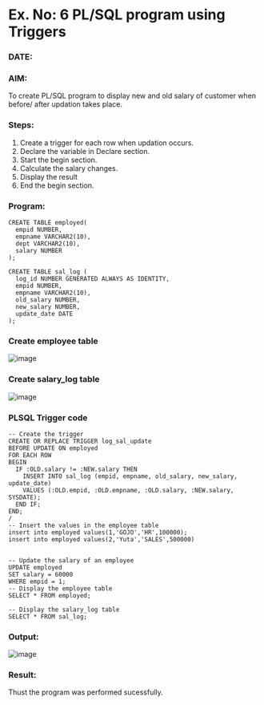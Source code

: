 # Ex. No: 6 PL/SQL program using Triggers 
### DATE: 
### AIM:
To create PL/SQL program to display new and old salary of customer when before/ after updation takes place. 

### Steps:
1. Create a trigger for each row when updation occurs.
2. Declare the variable in Declare section.
3. Start the begin section.
4. Calculate the salary changes.
5. Display the result 
6. End the begin section.

### Program:
```-- Create the employee table
CREATE TABLE employed(
  empid NUMBER,
  empname VARCHAR2(10),
  dept VARCHAR2(10),
  salary NUMBER
);

CREATE TABLE sal_log (
  log_id NUMBER GENERATED ALWAYS AS IDENTITY,
  empid NUMBER,
  empname VARCHAR2(10),
  old_salary NUMBER,
  new_salary NUMBER,
  update_date DATE
);
```

### Create employee table
![image](https://github.com/Lakshmipriya2005/DBMS/assets/115525361/649492a9-f73e-4d34-a8e9-49a1549896d7)


### Create salary_log table
![image](https://github.com/Lakshmipriya2005/DBMS/assets/115525361/9028742a-5375-4170-9d83-0ddcd998a6f0)

### PLSQL Trigger code
```
-- Create the trigger
CREATE OR REPLACE TRIGGER log_sal_update
BEFORE UPDATE ON employed
FOR EACH ROW
BEGIN
  IF :OLD.salary != :NEW.salary THEN
    INSERT INTO sal_log (empid, empname, old_salary, new_salary, update_date)
    VALUES (:OLD.empid, :OLD.empname, :OLD.salary, :NEW.salary, SYSDATE);
  END IF;
END;
/
-- Insert the values in the employee table
insert into employed values(1,'GOJO','HR',100000);
insert into employed values(2,'Yuta','SALES',500000)


-- Update the salary of an employee
UPDATE employed
SET salary = 60000
WHERE empid = 1;
-- Display the employee table
SELECT * FROM employed;

-- Display the salary_log table
SELECT * FROM sal_log;
```


### Output:
![image](https://github.com/Lakshmipriya2005/DBMS/assets/115525361/8aba2177-395e-425e-8fb1-a5f9fd0e6994)


### Result:
Thust the program was performed sucessfully.


